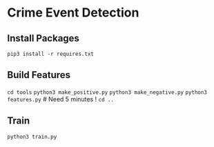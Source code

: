 # Crime Event Detection

## Install Packages

`pip3 install -r requires.txt`

## Build Features

`cd tools`
`python3 make_positive.py`
`python3 make_negative.py`
`python3 features.py` # Need 5 minutes !
`cd ..`

## Train

`python3 train.py`

